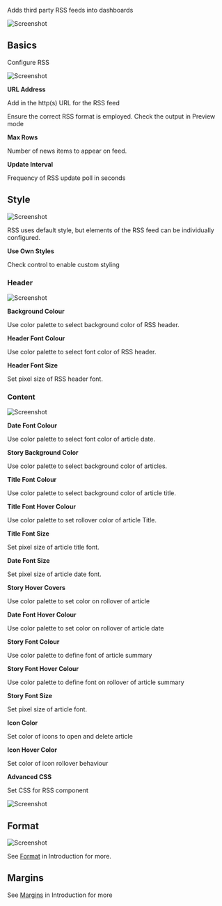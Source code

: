 
Adds third party RSS feeds into dashboards

![Screenshot](img/rssfeedhtmllight.jpg)

## Basics

Configure RSS

![Screenshot](img/rssfeedmenu.jpg)

**URL Address**

Add in the http(s) URL for the RSS feed

Ensure the correct RSS format is employed. Check the output in Preview mode

**Max Rows**

Number of news items to appear on feed.

**Update Interval**

Frequency of RSS update poll in seconds

## Style

![Screenshot](img/rssstylemenu.jpg)
 
RSS uses default style, but elements of the RSS feed can be individually configured.

**Use Own Styles**

Check control to enable custom styling

### Header 

![Screenshot](img/headercontent.jpg)

**Background Colour**

Use color palette to select background color of RSS header.

**Header Font Colour**

Use color palette to select font color of RSS header.

**Header Font Size**

Set pixel size of RSS header font.

### Content

![Screenshot](img/stylemenu.jpg) 

**Date Font Colour**

Use color palette to select font color of article date.

**Story Background Color**

Use color palette to select background color of articles.

**Title Font Colour**

Use color palette to select background color of article title.

**Title Font Hover Colour**

Use color palette to set rollover color of article Title.

**Title Font Size**

Set pixel size of article title font.

**Date Font Size**

Set pixel size of article date font.

**Story Hover Covers**

Use color palette to set color on rollover of article

**Date Font Hover Colour**

Use color palette to set color on rollover of article date

**Story Font Colour**

Use color palette to define font of article summary

**Story Font Hover Colour**

Use color palette to define font on rollover of article summary

**Story Font Size**

Set pixel size of article font.

**Icon Color**

Set color of icons to open and delete article

**Icon Hover Color**

Set color of icon rollover behaviour

**Advanced CSS**

Set CSS for RSS component

![Screenshot](img/rsscsshtmllight.jpg)
 
## Format

![Screenshot](img/3dchartformat.jpg)

See [Format](introduction#format) in Introduction for more.

## Margins

See [Margins](introduction#margins) in Introduction for more


